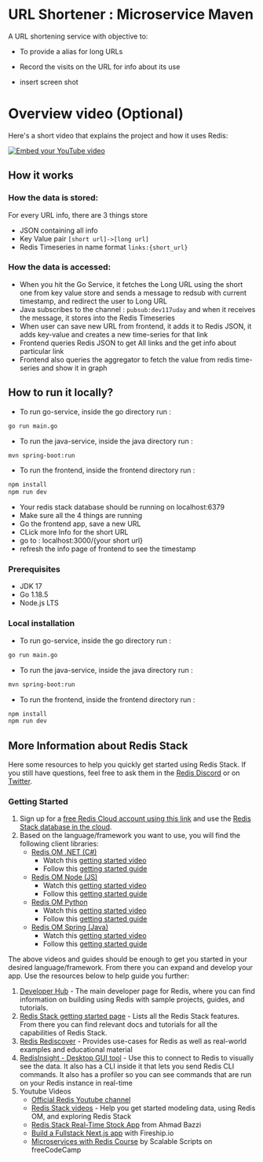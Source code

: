 # URL Shortener : Microservice Maven


A URL shortening service with objective to:

- To provide a alias for long URLs
- Record the visits on the URL for info about its use

- insert screen shot

# Overview video (Optional)

Here's a short video that explains the project and how it uses Redis:

[![Embed your YouTube video](https://i.ytimg.com/vi/vyxdC1qK4NE/maxresdefault.jpg)](https://www.youtube.com/watch?v=bB_ph71Oh7w)

## How it works

### How the data is stored:

For every URL info, there are 3 things store

- JSON containing all info
- Key Value pair `[short url]->[long url]`
- Redis Timeseries in name format  `links:{short_url}`

### How the data is accessed:

- When you hit the Go Service, it fetches the Long URL using the short one from key value store and sends a message to redsub with current timestamp, and redirect the user to Long URL
- Java subscribes to the channel : `pubsub:dev117uday` and when it receives the message, it stores into the Redis Timeseries
- When user can save new URL from frontend, it adds it to Redis JSON, it adds key-value and creates a new time-series for that link
- Frontend queries Redis JSON to get All links and the get info about particular link
- Frontend also queries the aggregator to fetch the value from redis time-series and show it in graph

## How to run it locally?

- To run go-service, inside the go directory run :
```bash
go run main.go
```

- To run the java-service, inside the java directory run :
```bash
mvn spring-boot:run
```

- To run the frontend,  inside the frontend directory run :
```bash
npm install
npm run dev
```

- Your redis stack database should be running on localhost:6379
- Make sure all the 4 things are running 
- Go the frontend app, save a new URL
- CLick more Info for the short URL
- go to : localhost:3000/{your short url}
- refresh the info page of frontend to see the timestamp

### Prerequisites

- JDK 17
- Go 1.18.5
- Node.js LTS

### Local installation

- To run go-service, inside the go directory run :
```bash
go run main.go
```

- To run the java-service, inside the java directory run :
```bash
mvn spring-boot:run
```

- To run the frontend,  inside the frontend directory run :
```bash
npm install
npm run dev
```


## More Information about Redis Stack

Here some resources to help you quickly get started using Redis Stack. If you still have questions, feel free to ask them in the [Redis Discord](https://discord.gg/redis) or on [Twitter](https://twitter.com/redisinc).

### Getting Started

1. Sign up for a [free Redis Cloud account using this link](https://redis.info/try-free-dev-to) and use the [Redis Stack database in the cloud](https://developer.redis.com/create/rediscloud).
1. Based on the language/framework you want to use, you will find the following client libraries:
   - [Redis OM .NET (C#)](https://github.com/redis/redis-om-dotnet)
     - Watch this [getting started video](https://www.youtube.com/watch?v=ZHPXKrJCYNA)
     - Follow this [getting started guide](https://redis.io/docs/stack/get-started/tutorials/stack-dotnet/)
   - [Redis OM Node (JS)](https://github.com/redis/redis-om-node)
     - Watch this [getting started video](https://www.youtube.com/watch?v=KUfufrwpBkM)
     - Follow this [getting started guide](https://redis.io/docs/stack/get-started/tutorials/stack-node/)
   - [Redis OM Python](https://github.com/redis/redis-om-python)
     - Watch this [getting started video](https://www.youtube.com/watch?v=PPT1FElAS84)
     - Follow this [getting started guide](https://redis.io/docs/stack/get-started/tutorials/stack-python/)
   - [Redis OM Spring (Java)](https://github.com/redis/redis-om-spring)
     - Watch this [getting started video](https://www.youtube.com/watch?v=YhQX8pHy3hk)
     - Follow this [getting started guide](https://redis.io/docs/stack/get-started/tutorials/stack-spring/)

The above videos and guides should be enough to get you started in your desired language/framework. From there you can expand and develop your app. Use the resources below to help guide you further:

1. [Developer Hub](https://redis.info/devhub) - The main developer page for Redis, where you can find information on building using Redis with sample projects, guides, and tutorials.
1. [Redis Stack getting started page](https://redis.io/docs/stack/) - Lists all the Redis Stack features. From there you can find relevant docs and tutorials for all the capabilities of Redis Stack.
1. [Redis Rediscover](https://redis.com/rediscover/) - Provides use-cases for Redis as well as real-world examples and educational material
1. [RedisInsight - Desktop GUI tool](https://redis.info/redisinsight) - Use this to connect to Redis to visually see the data. It also has a CLI inside it that lets you send Redis CLI commands. It also has a profiler so you can see commands that are run on your Redis instance in real-time
1. Youtube Videos
   - [Official Redis Youtube channel](https://redis.info/youtube)
   - [Redis Stack videos](https://www.youtube.com/watch?v=LaiQFZ5bXaM&list=PL83Wfqi-zYZFIQyTMUU6X7rPW2kVV-Ppb) - Help you get started modeling data, using Redis OM, and exploring Redis Stack
   - [Redis Stack Real-Time Stock App](https://www.youtube.com/watch?v=mUNFvyrsl8Q) from Ahmad Bazzi
   - [Build a Fullstack Next.js app](https://www.youtube.com/watch?v=DOIWQddRD5M) with Fireship.io
   - [Microservices with Redis Course](https://www.youtube.com/watch?v=Cy9fAvsXGZA) by Scalable Scripts on freeCodeCamp
